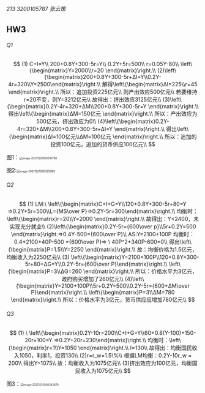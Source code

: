 ###### 213 3200105787 张云策

## HW3

###### Q1

$$
(1)
C+I=Y\\
200+0.8Y+300-5r=Y\\
0.2Y+5r=500\\
r=0.05Y-80\\
\left\{\begin{matrix}Y=2000\\r=20 \end{matrix}\right.\\
(2)\left\{\begin{matrix}200+0.8Y+300-5r+ΔI=Y\\0.2Y-4r=320\\Y=2500\end{matrix}\right.\\
解得\left\{\begin{matrix}ΔI=225\\r=45 \end{matrix}\right.\\
所以：追加投资225亿元\\
则产出效应500亿元\\
若要维持r=20不变，则Y=3212亿元\\
故得出：挤出效应3125亿元\\
(3)\left\{\begin{matrix}0.2Y-4r=320+ΔM\\200+0.8Y+300-5r=Y \end{matrix}\right.\\
得出\left\{\begin{matrix}ΔM=150亿元 \end{matrix}\right.\\
所以：产出效应为500亿元，挤出效应为0\\
(4)\left\{\begin{matrix}0.2Y-4r=320+ΔM\\200+0.8Y+300-5r+ΔI=Y \end{matrix}\right.\\
得出\left\{\begin{matrix}ΔI=100亿元\\ΔM=100亿元 \end{matrix}\right.\\
所以：追加的投资100亿元，追加的货币供应100亿元\\
$$

图1：<img src="C:\Users\MSI-NB\AppData\Roaming\Typora\typora-user-images\image-20211221000310788.png" alt="image-20211221000310788" style="zoom:50%;" />

图2:<img src="C:\Users\MSI-NB\AppData\Roaming\Typora\typora-user-images\image-20211221000325989.png" alt="image-20211221000325989" style="zoom:50%;" />

###### Q2

$$
(1)
LM:\ \left\{\begin{matrix}C+I+G=Y\\120+0.8Y+300-5r+80=Y =>0.2Y+5r=500\\L={MS\over P}=>0.2Y-5r=300\end{matrix}\right.\\
均衡时：\left\{\begin{matrix}r=20\\Y=2000 \end{matrix}\right.\\
故得出：Y<2400，未实现充分就业\\
(2)\left\{\begin{matrix}0.2Y-5r={600\over p}\\5r+0.2Y=500 \end{matrix}\right.=>0.4Y-500={600\over P}\\
AS:Y=2100+100P
均衡时：0.4*2100+40P-500 ={600\over P}=> \ 40P^2+340P-600=0\\
得出\left\{\begin{matrix}P=1.5\\Y=2250 \end{matrix}\right.\\
故：均衡价格为1.5亿元，均衡收入为2250亿元\\
(3) \left\{\begin{matrix}Y=2100+100P\\120+0.8Y+300-5r+80+ΔG=Y\\0.2Y-5r={600\over P}\end{matrix}\right.\\
\left\{\begin{matrix}P=3\\ΔG=260 \end{matrix}\right.\\
所以：价格水平为3亿元，政府购买增加了260亿元\\
(4)\left\{\begin{matrix}Y=2100+100P\\5r+0.2Y=500\\0.2Y-5r={600+ΔM\over P}\end{matrix}\right.\\
\left\{\begin{matrix}P=3\\ΔM=780 \end{matrix}\right.\\
所以：价格水平为3亿元，货币供应应增加780亿元\\
$$



###### Q3

$$
(1)
\ \left\{\begin{matrix}0.2Y-10r=200\\C+I+G=Y\\60+0.8(Y-100)+150-20r+100=Y =>0.2Y+20r=230\end{matrix}\right.\\
均衡时：\left\{\begin{matrix}r=1\\Y=1050 \end{matrix}\right.\\
I=130\\
故得出：均衡国民收入1050，利率1，投资130\\
(2)r=r_w=1.5\%\\
根据LM均衡：0.2Y-10r_w = 200\\
得出Y=1075\\
故：均衡收入为1075亿元\\
(3)挤出效应为100亿元，均衡国民收入为1075亿元\\
$$

图3：<img src="C:\Users\MSI-NB\AppData\Roaming\Typora\typora-user-images\image-20211221000342674.png" alt="image-20211221000342674" style="zoom:50%;" />

